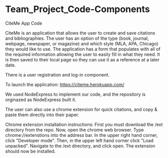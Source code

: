 # Team_Project_Code-Components
CiteMe App Code

CiteMe is an application that allows the user to create and save citations and bibliographies. The user has an option of the type 
(book, journal, webpage, newspaper, or magazine) and which style (MLA, APA, Chicago) they would like to use. 
The application has a form that populates with all of the required information allowing the user to easily fill in what they need.
It is then saved to their local page so they can use it as a reference at a later date.

There is a user registration and log-in component.

To launch the application: https://citeme.herokuapp.com/

We used NodeExpress to implement our code, and the repository is orginazed as NodeExpress built it.  

The user can also use a chrome extension for quick citations, and copy & paste them directly into their paper.

Chrome extension installation instructions:
First you must download the /ext directory from the repo. Now, open the chrome web browser. Type chrome://extenstions into the address bar. In the upper right hand corner, click "Developer mode". Then, in the upper left hand corner click "Load unpacked". Navigate to the /ext directory, and click open. The extension should now be installed. 


